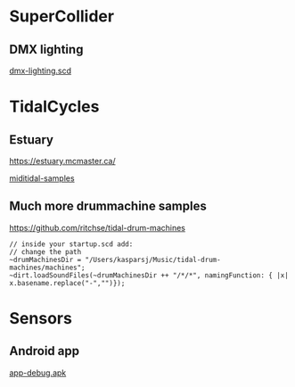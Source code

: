 # SuperCollider

## DMX lighting

[dmx-lighting.scd](dmx-lighting.scd)

# TidalCycles

## Estuary

https://estuary.mcmaster.ca/

[miditidal-samples](miditidal-samples)

## Much more drummachine samples

https://github.com/ritchse/tidal-drum-machines

```supercollider 
// inside your startup.scd add:
// change the path
~drumMachinesDir = "/Users/kasparsj/Music/tidal-drum-machines/machines";
~dirt.loadSoundFiles(~drumMachinesDir ++ "/*/*", namingFunction: { |x| x.basename.replace("-","")});
```

# Sensors

## Android app

[app-debug.apk](app-debug.apk)
